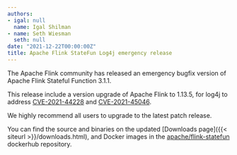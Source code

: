 ```yaml
---
authors:
- igal: null
  name: Igal Shilman
- name: Seth Wiesman
  seth: null
date: "2021-12-22T00:00:00Z"
title: Apache Flink StateFun Log4j emergency release
---
```


The Apache Flink community has released an emergency bugfix version of Apache Flink Stateful Function 3.1.1.

This release include a version upgrade of Apache Flink to 1.13.5, for log4j to address [CVE-2021-44228](https://nvd.nist.gov/vuln/detail/CVE-2021-44228) and [CVE-2021-45046](https://nvd.nist.gov/vuln/detail/CVE-2021-45046).

We highly recommend all users to upgrade to the latest patch release.

You can find the source and binaries on the updated [Downloads page]({{< siteurl >}}/downloads.html), and Docker images in the [apache/flink-statefun](https://hub.docker.com/r/apache/flink-statefun) dockerhub repository.
